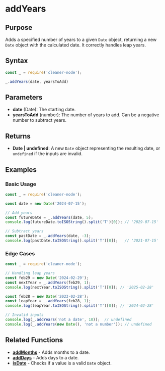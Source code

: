 # addYears

## Purpose
Adds a specified number of years to a given `Date` object, returning a new `Date` object with the calculated date. It correctly handles leap years.

## Syntax
```javascript
const _ = require('cleaner-node');

_.addYears(date, yearsToAdd)
```

## Parameters
- **date** (Date): The starting date.
- **yearsToAdd** (number): The number of years to add. Can be a negative number to subtract years.

## Returns
- **Date | undefined**: A new `Date` object representing the resulting date, or `undefined` if the inputs are invalid.

## Examples

### Basic Usage
```javascript
const _ = require('cleaner-node');

const date = new Date('2024-07-15');

// Add years
const futureDate = _.addYears(date, 5);
console.log(futureDate.toISOString().split('T')[0]); // '2029-07-15'

// Subtract years
const pastDate = _.addYears(date, -3);
console.log(pastDate.toISOString().split('T')[0]);   // '2021-07-15'
```

### Edge Cases
```javascript
const _ = require('cleaner-node');

// Handling leap years
const feb29 = new Date('2024-02-29');
const nextYear = _.addYears(feb29, 1);
console.log(nextYear.toISOString().split('T')[0]); // '2025-02-28'

const feb28 = new Date('2023-02-28');
const leapYear = _.addYears(feb28, 1);
console.log(leapYear.toISOString().split('T')[0]); // '2024-02-28'

// Invalid inputs
console.log(_.addYears('not a date', 10));  // undefined
console.log(_.addYears(new Date(), 'not a number')); // undefined
```

## Related Functions
- **[addMonths](./add-months.md)** - Adds months to a date.
- **[addDays](./add-days.md)** - Adds days to a date.
- **[isDate](./is-date.md)** - Checks if a value is a valid `Date` object.
